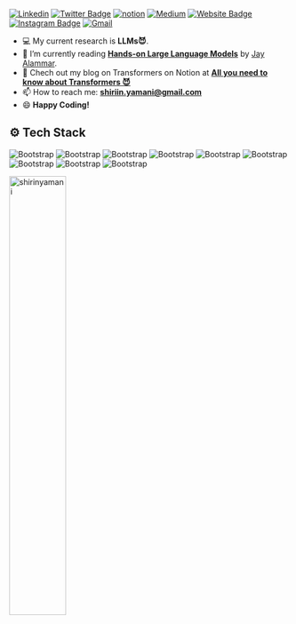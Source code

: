 [![Linkedin](https://img.shields.io/badge/-LinkedIn-blue?style=flat&logo=Linkedin&logoColor=white)](https://www.linkedin.com/in/shirinyamani/)
[![Twitter Badge](https://img.shields.io/badge/-Twitter-1da1f2?labelColor=1da1f2&logo=twitter&logoColor=white&link=https://twitter.com/mrr_zo)](https://twitter.com/shirinyamani)
[![notion](https://img.shields.io/badge/Notion-000000?style=flat&logo=notion&logoColor=white)](https://lofty-geometry-16a.notion.site/Transformer-from-scratch-9a25fd2a3f8f43319aa7c87a7f2e2c14)
[![Medium](https://github.com/Rishit-dagli/Rishit-dagli/blob/master/badges/medium.svg)](https://medium.com/@shirinyamani)
[![Website Badge](https://img.shields.io/badge/-Website-c14438?style=flat&logo=Google-Chrome&logoColor=white&link=https://www.hejazizo.com)](https://shirinyamani.github.io/)
[![Instagram Badge](https://img.shields.io/badge/-Instagram-purple?logo=instagram&logoColor=white&link=https://instagram.com/ali.hejazzii/)](https://www.instagram.com/shirin____mn)
[![Gmail](https://img.shields.io/badge/-Gmail-c14438?style=flat&logo=Gmail&logoColor=white)](mailto:yamanishirin85@gmail.com)


- 💻 My current research is **LLMs😈**.
- 🌱 I’m currently reading [**Hands-on Large Language Models**](https://learning.oreilly.com/library/view/hands-on-large-language/9781098150952/ch05.html) by [Jay Alammar](https://jalammar.github.io/about/). 
- 📖 Chech out my blog on Transformers on Notion at [**All you need to know about Transformers 😈**](https://www.notion.so/Transformer-from-scratch-9a25fd2a3f8f43319aa7c87a7f2e2c14)
- 📫 How to reach me: **shiriin.yamani@gmail.com**
- 😄 **Happy Coding!**

## ⚙️ Tech Stack

![Bootstrap](https://img.shields.io/badge/-Python-05122A?style=flat-square&logo=Python&color=353535) ![Bootstrap](https://img.shields.io/badge/-Docker-05122A?style=flat-square&logo=Docker&color=353535) ![Bootstrap](https://img.shields.io/badge/-PyTorch-05122A?style=flat-square&logo=PyTorch&color=353535) ![Bootstrap](https://img.shields.io/badge/-Scikit%20Learn-05122A?style=flat-square&logo=Scikit-Learn&color=353535) ![Bootstrap](https://img.shields.io/badge/-MySQL-05122A?style=flat-square&logo=MySQL&color=353535) ![Bootstrap](https://img.shields.io/badge/-Pandas-05122A?style=flat-square&logo=Pandas&color=353535) ![Bootstrap](https://img.shields.io/badge/-Numpy-05122A?style=flat-square&logo=Numpy&color=353535) ![Bootstrap](https://img.shields.io/badge/-Matplotlib-05122A?style=flat-square&logo=Matplotlib&color=353535) ![Bootstrap](https://img.shields.io/badge/-Visual%20Studio%20Code-05122A?style=flat-square&logo=Visual-Studio-Code&color=353535)
  

<div>
  
  <img width="45%"  src="https://github-readme-streak-stats.herokuapp.com/?user=shirinyamani&" alt="shirinyamani" />
</div>
